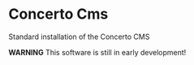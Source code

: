 Concerto Cms
==========================

Standard installation of the Concerto CMS

**WARNING** This software is still in early development!
